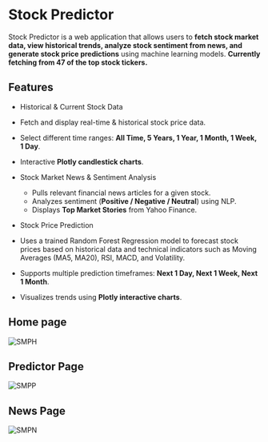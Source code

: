 # Stock Predictor

Stock Predictor is a web application that allows users to **fetch stock market data, view historical trends, analyze stock sentiment from news, and generate stock price predictions** using machine learning models. **Currently fetching from 47 of the top stock tickers.**

##  Features

-  Historical & Current Stock Data
  - Fetch and display real-time & historical stock price data.
  - Select different time ranges: **All Time, 5 Years, 1 Year, 1 Month, 1 Week, 1 Day**.
  - Interactive **Plotly candlestick charts**.

- Stock Market News & Sentiment Analysis
  - Pulls relevant financial news articles for a given stock.
  - Analyzes sentiment (**Positive / Negative / Neutral**) using NLP.
  - Displays **Top Market Stories** from Yahoo Finance.

-  Stock Price Prediction
  - Uses a trained Random Forest Regression model to forecast stock prices based on historical data and technical indicators such as Moving Averages (MA5, MA20), RSI, MACD, and Volatility.
  - Supports multiple prediction timeframes: **Next 1 Day, Next 1 Week, Next 1 Month**.
  - Visualizes trends using **Plotly interactive charts**.


## Home page
![SMPH](https://github.com/user-attachments/assets/881ccedc-4c0f-4e97-a0b7-286221e91ef1)

## Predictor Page
![SMPP](https://github.com/user-attachments/assets/37e67a52-1087-4cc1-9c91-247b1013b3e4)

## News Page
![SMPN](https://github.com/user-attachments/assets/71aeb337-ef20-4c4c-9513-c537d4f32cce)
